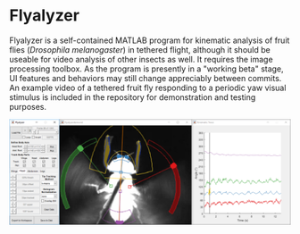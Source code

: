 # Flyalyzer

Flyalyzer is a self-contained MATLAB program for kinematic analysis of fruit flies (*Drosophila melanogaster*) in tethered flight, although it should be useable for video analysis of other insects as well. It requires the image processing toolbox. As the program is presently in a "working beta" stage, UI features and behaviors may still change appreciably between commits. An example video of a tethered fruit fly responding to a periodic yaw visual stimulus is included in the repository for demonstration and testing purposes.

![Flyalyzer Screenshot](https://github.com/michaelrauscher/flyalyzer/blob/master/flyalyzerscreen.png)
